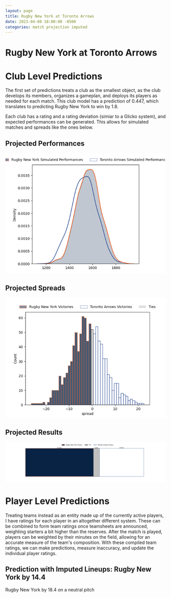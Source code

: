 ```yaml
---  
layout: page  
title: Rugby New York at Toronto Arrows  
date: 2023-04-08 18:00:00 -0500  
categories: match projection imputed  
---
```

# Rugby New York at Toronto Arrows

# Club Level Predictions


The first set of predictions treats a club as the smallest object, as the club develops its members, organizes a gameplan, and deploys its players as needed for each match. This club model has a prediction of 0.447, which translates to predicting Rugby New York to win by 1.8.

Each club has a rating and a rating deviation (simiar to a Glicko system), and expected performances can be generated. This allows for simulated matches and spreads like the ones below.
## Projected Performances


![Projected Performances](plots/performances_2023-04-08-TorontoArrows-RugbyNewYork.png)
## Projected Spreads


![Projected Spreads](plots/spreads_2023-04-08-TorontoArrows-RugbyNewYork.png)
## Projected Results


![Projected Results](plots/resultbar_2023-04-08-TorontoArrows-RugbyNewYork.png)
# Player Level Predictions


Treating teams instead as an entity made up of the currently active players, I have ratings for each player in an altogether different system. These can be combined to form team ratings once teamsheets are announced, weighting starters a bit higher than the reserves. After the match is played, players can be weighted by their minutes on the field, allowing for an accurate measure of the team's composition. With these compiled team ratings, we can make predictions, measure inaccuracy, and update the individual player ratings.
## Prediction with Imputed Lineups: Rugby New York by 14.4


Rugby New York by 18.4 on a neutral pitch

